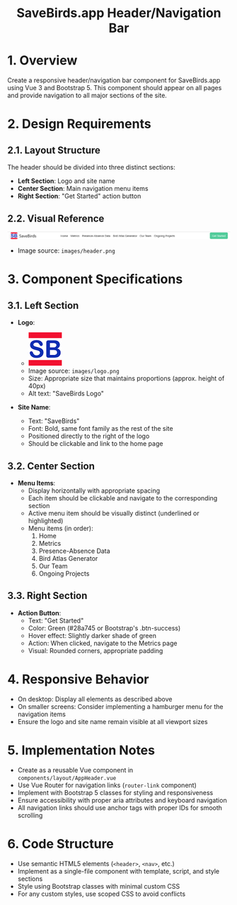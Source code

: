 <h1 align="center">SaveBirds.app Header/Navigation Bar</h1>

# 1. Overview
Create a responsive header/navigation bar component for SaveBirds.app using Vue 3 and Bootstrap 5. This component should appear on all pages and provide navigation to all major sections of the site.

# 2. Design Requirements

## 2.1. Layout Structure
The header should be divided into three distinct sections:
- **Left Section**: Logo and site name
- **Center Section**: Main navigation menu items
- **Right Section**: "Get Started" action button

## 2.2. Visual Reference
![Header Design](images/header.png)
  - Image source: `images/header.png`

# 3. Component Specifications

## 3.1. Left Section
- **Logo**: 
  - ![logo Design](images/logo.png)
  - Image source: `images/logo.png`
  - Size: Appropriate size that maintains proportions (approx. height of 40px)
  - Alt text: "SaveBirds Logo"
  
- **Site Name**:
  - Text: "SaveBirds"
  - Font: Bold, same font family as the rest of the site
  - Positioned directly to the right of the logo
  - Should be clickable and link to the home page

## 3.2. Center Section
- **Menu Items**:
  - Display horizontally with appropriate spacing
  - Each item should be clickable and navigate to the corresponding section
  - Active menu item should be visually distinct (underlined or highlighted)
  - Menu items (in order):
    1. Home
    2. Metrics
    3. Presence-Absence Data
    4. Bird Atlas Generator
    5. Our Team
    6. Ongoing Projects

## 3.3. Right Section
- **Action Button**:
  - Text: "Get Started"
  - Color: Green (#28a745 or Bootstrap's .btn-success)
  - Hover effect: Slightly darker shade of green
  - Action: When clicked, navigate to the Metrics page
  - Visual: Rounded corners, appropriate padding

# 4. Responsive Behavior
- On desktop: Display all elements as described above
- On smaller screens: Consider implementing a hamburger menu for the navigation items
- Ensure the logo and site name remain visible at all viewport sizes

# 5. Implementation Notes
- Create as a reusable Vue component in `components/layout/AppHeader.vue`
- Use Vue Router for navigation links (`router-link` component)
- Implement with Bootstrap 5 classes for styling and responsiveness
- Ensure accessibility with proper aria attributes and keyboard navigation
- All navigation links should use anchor tags with proper IDs for smooth scrolling

# 6. Code Structure
- Use semantic HTML5 elements (`<header>`, `<nav>`, etc.)
- Implement as a single-file component with template, script, and style sections
- Style using Bootstrap classes with minimal custom CSS
- For any custom styles, use scoped CSS to avoid conflicts
